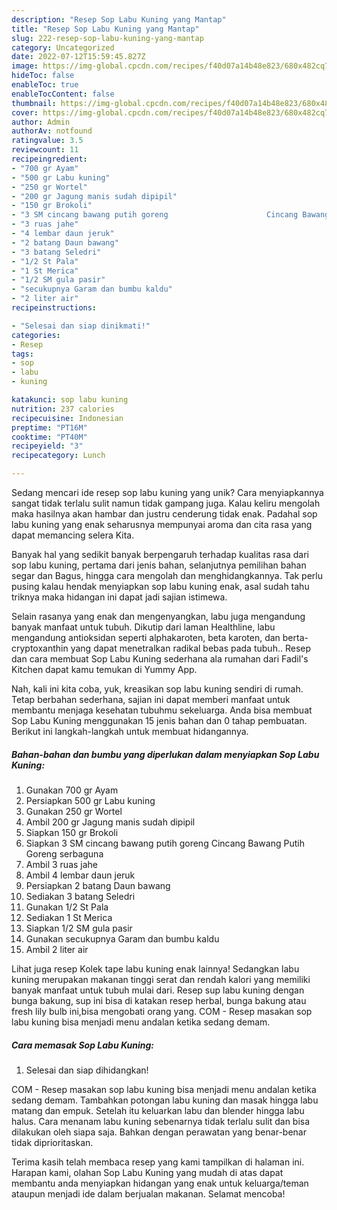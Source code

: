 ```yaml
---
description: "Resep Sop Labu Kuning yang Mantap"
title: "Resep Sop Labu Kuning yang Mantap"
slug: 222-resep-sop-labu-kuning-yang-mantap
category: Uncategorized
date: 2022-07-12T15:59:45.827Z
image: https://img-global.cpcdn.com/recipes/f40d07a14b48e823/680x482cq70/sop-labu-kuning-foto-resep-utama.jpg
hideToc: false
enableToc: true
enableTocContent: false
thumbnail: https://img-global.cpcdn.com/recipes/f40d07a14b48e823/680x482cq70/sop-labu-kuning-foto-resep-utama.jpg
cover: https://img-global.cpcdn.com/recipes/f40d07a14b48e823/680x482cq70/sop-labu-kuning-foto-resep-utama.jpg
author: Admin
authorAv: notfound
ratingvalue: 3.5
reviewcount: 11
recipeingredient:
- "700 gr Ayam"
- "500 gr Labu kuning"
- "250 gr Wortel"
- "200 gr Jagung manis sudah dipipil"
- "150 gr Brokoli"
- "3 SM cincang bawang putih goreng                      Cincang Bawang Putih Goreng serbaguna"
- "3 ruas jahe"
- "4 lembar daun jeruk"
- "2 batang Daun bawang"
- "3 batang Seledri"
- "1/2 St Pala"
- "1 St Merica"
- "1/2 SM gula pasir"
- "secukupnya Garam dan bumbu kaldu"
- "2 liter air"
recipeinstructions:

- "Selesai dan siap dinikmati!"
categories:
- Resep
tags:
- sop
- labu
- kuning

katakunci: sop labu kuning 
nutrition: 237 calories
recipecuisine: Indonesian
preptime: "PT16M"
cooktime: "PT40M"
recipeyield: "3"
recipecategory: Lunch

---
```





Sedang mencari ide resep sop labu kuning yang unik? Cara menyiapkannya sangat tidak terlalu sulit namun tidak gampang juga. Kalau keliru mengolah maka hasilnya akan hambar dan justru cenderung tidak enak. Padahal sop labu kuning yang enak seharusnya mempunyai aroma dan cita rasa yang dapat memancing selera Kita.





Banyak hal yang sedikit banyak berpengaruh terhadap kualitas rasa dari sop labu kuning, pertama dari jenis bahan, selanjutnya pemilihan bahan segar dan Bagus, hingga cara mengolah dan menghidangkannya. Tak perlu pusing kalau hendak menyiapkan sop labu kuning enak,      asal sudah tahu triknya maka hidangan ini dapat jadi sajian istimewa.














Selain rasanya yang enak dan mengenyangkan, labu juga mengandung banyak manfaat untuk tubuh. Dikutip dari laman Healthline, labu mengandung antioksidan seperti alphakaroten, beta karoten, dan berta-cryptoxanthin yang dapat menetralkan radikal bebas pada tubuh.. Resep dan cara membuat Sop Labu Kuning sederhana ala rumahan dari Fadil&#39;s Kitchen dapat kamu temukan di Yummy App.






Nah, kali ini kita coba, yuk, kreasikan sop labu kuning sendiri di rumah. Tetap berbahan sederhana, sajian ini dapat memberi manfaat untuk membantu menjaga kesehatan tubuhmu sekeluarga. Anda bisa membuat Sop Labu Kuning menggunakan 15 jenis bahan dan 0 tahap pembuatan. Berikut ini langkah-langkah untuk membuat hidangannya.

<!--inarticleads1-->

##### Bahan-bahan dan bumbu yang diperlukan dalam menyiapkan Sop Labu Kuning:

1. Gunakan 700 gr Ayam
1. Persiapkan 500 gr Labu kuning
1. Gunakan 250 gr Wortel
1. Ambil 200 gr Jagung manis sudah dipipil
1. Siapkan 150 gr Brokoli
1. Siapkan 3 SM cincang bawang putih goreng                      Cincang Bawang Putih Goreng serbaguna
1. Ambil 3 ruas jahe
1. Ambil 4 lembar daun jeruk
1. Persiapkan 2 batang Daun bawang
1. Sediakan 3 batang Seledri
1. Gunakan 1/2 St Pala
1. Sediakan 1 St Merica
1. Siapkan 1/2 SM gula pasir
1. Gunakan secukupnya Garam dan bumbu kaldu
1. Ambil 2 liter air


Lihat juga resep Kolek tape labu kuning enak lainnya! Sedangkan labu kuning merupakan makanan tinggi serat dan rendah kalori yang memiliki banyak manfaat untuk tubuh mulai dari. Resep sup labu kuning dengan bunga bakung, sup ini bisa di katakan resep herbal, bunga bakung atau fresh lily bulb ini,bisa mengobati orang yang. COM - Resep masakan sop labu kuning bisa menjadi menu andalan ketika sedang demam. 

<!--inarticleads2-->

##### Cara memasak Sop Labu Kuning:


1. Selesai dan siap dihidangkan!

COM - Resep masakan sop labu kuning bisa menjadi menu andalan ketika sedang demam. Tambahkan potongan labu kuning dan masak hingga labu matang dan empuk. Setelah itu keluarkan labu dan blender hingga labu halus. Cara menanam labu kuning sebenarnya tidak terlalu sulit dan bisa dilakukan oleh siapa saja. Bahkan dengan perawatan yang benar-benar tidak diprioritaskan. 

Terima kasih telah membaca resep yang kami tampilkan di halaman ini. Harapan kami, olahan Sop Labu Kuning yang mudah di atas dapat membantu anda menyiapkan hidangan yang enak untuk keluarga/teman ataupun menjadi ide dalam berjualan makanan. Selamat mencoba!
